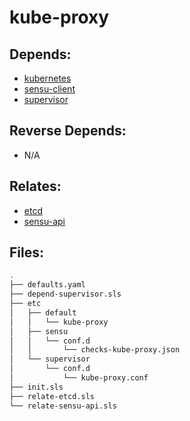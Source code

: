 # kube-proxy

## Depends:

  -  [kubernetes](/salt/kubernetes)
  -  [sensu-client](/salt/sensu-client)
  -  [supervisor](/salt/supervisor)

## Reverse Depends:

  -  N/A

## Relates:

  -  [etcd](/salt/etcd)
  -  [sensu-api](/salt/sensu-api)

## Files:

```bash
.
├── defaults.yaml
├── depend-supervisor.sls
├── etc
│   ├── default
│   │   └── kube-proxy
│   ├── sensu
│   │   └── conf.d
│   │       └── checks-kube-proxy.json
│   └── supervisor
│       └── conf.d
│           └── kube-proxy.conf
├── init.sls
├── relate-etcd.sls
└── relate-sensu-api.sls
```
